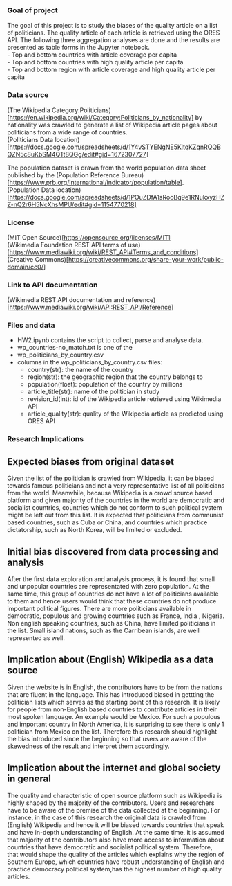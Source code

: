 ### Goal of project
The goal of this project is to study the biases of the quality article on a list of politicians. The quality article of each article is retrieved 
using the ORES API. The following three aggregation analyses are done and the results are presented as table forms in the Jupyter notebook.     
    - Top and bottom countries with article coverage per capita     
    - Top and bottom countries with high quality article per capita     
    - Top and bottom region with article coverage and high quality article per capita       

### Data source
(The Wikipedia Category:Politicians)[https://en.wikipedia.org/wiki/Category:Politicians_by_nationality] by nationality was crawled to generate a list of Wikipedia article pages about politicians from a wide range of countries.   
(Politicians Data location)[https://docs.google.com/spreadsheets/d/1Y4vSTYENgNE5KltqKZqnRQQBQZN5c8uKbSM4QTt8QGg/edit#gid=1672307727]

The population dataset is drawn from the world population data sheet published by the (Population Reference Bureau)[https://www.prb.org/international/indicator/population/table].   
(Population Data location)[https://docs.google.com/spreadsheets/d/1POuZDfA1sRooBq9e1RNukxyzHZZ-nQ2r6H5NcXhsMPU/edit#gid=1154770218]

### License
(MIT Open Source)[https://opensource.org/licenses/MIT]     
(Wikimedia Foundation REST API terms of use)[https://www.mediawiki.org/wiki/REST_API#Terms_and_conditions]        
(Creative Commons)[https://creativecommons.org/share-your-work/public-domain/cc0/]         

### Link to API documentation
(Wikimedia REST API documentation and reference)[https://www.mediawiki.org/wiki/API:REST_API/Reference]          

### Files and data
- HW2.ipynb contains the script to collect, parse and analyse data.
- wp_countries-no_match.txt is one of the 
- wp_politicians_by_country.csv
- columns in the wp_politicians_by_country.csv files: 
    - country(str): the name of the country
    - region(str): the geographic region that the country belongs to
    - population(float): population of the country by millions
    - article_title(str): name of the politician in study
    - revision_id(int): id of the Wikipedia article retrieved using Wikimedia API
    - article_quality(str): quality of the Wikipedia article as predicted using ORES API
    

### Research Implications
## Expected biases from original dataset
Given the list of the politician is crawled from Wikipedia, it can be biased towards famous politicians and not a very representative list of 
all politicians from the world. Meanwhile, because Wikipedia is a crowd source based platform and given majority of the countries in the world are democratic 
and socialist countries, countries which do not conform to such political system might be left out from this list. It is expected that politicians from
communist based countries, such as Cuba or China, and countries which practice dictatorship, such as North Korea, will be limited or excluded.

## Initial bias discovered from data processing and analysis
After the first data exploration and analysis process, it is found that small and unpopular countries are representated with zero population.
At the same time, this group of countries do not have a lot of politicians available to them and hence users would think that these countries
do not produce important political figures. There are more politicians available in democratic, populous and growing countries such as France, India , Nigeria. Non english speaking countries, such as China, have limited politicians in the list. Small island nations, such as the Carribean islands, are well represented as well.

## Implication about (English) Wikipedia as a data source
Given the website is in English, the contributors have to be from the nations that are fluent in the language. This has introduced biased
in gettting the politician lists which serves as the starting point of this research. 
It is likely for people from non-English based countries to contribute articles in their most spoken language. 
An example would be Mexico. For such a populous and important country in North America, it is surprising to see there is only 1 politician from Mexico
on the list. Therefore this research should highlight the bias introduced since the beginning so that users are aware of the skewedness 
of the result and interpret them accordingly.

## Implication about the internet and global society in general
The quality and characteristic of open source platform such as Wikipedia is highly shaped by the majority of the contributors. 
Users and researchers have to be aware of the premise of the data collected at the beginning. For instance, in the case of this research
the original data is crawled from (English) Wikipedia and hence it will be biased towards countries that speak and have in-depth understanding
of English. At the same time, it is assumed that majority of the contributors also have more access to information about countries
that have democratic and socialist political system. Therefore, that would shape the quality of the articles which explains why the region of
Southern Europe, which countries have robust understanding of English and practice democracy political system,has the highest number of 
high quality articles.
